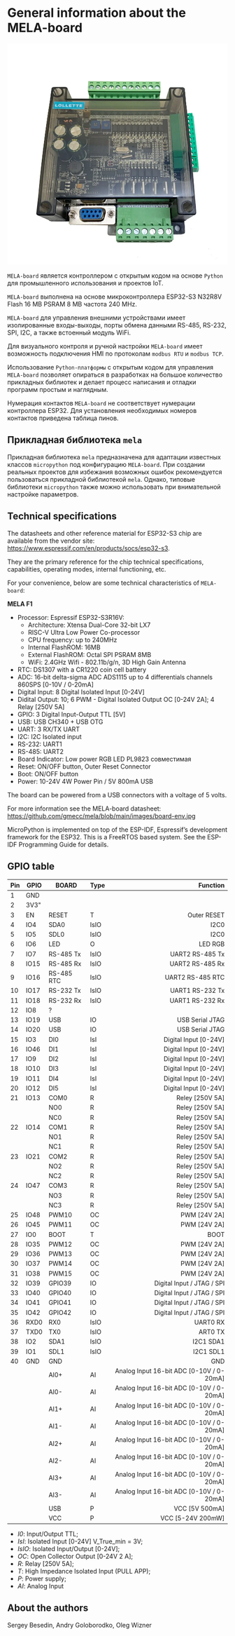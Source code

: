 # General information about the MELA-board

![mela-board](images/mela-board.webp)


``MELA-board`` является контроллером с открытым кодом на основе
``Python`` для промышленного использования и проектов IoT.

``MELA-board`` выполнена на основе микроконтроллера ESP32-S3 N32R8V Flash 16 MB
PSRAM 8 MB частота 240 MHz.

``MELA-board`` для управления внешними устройствами имеет изолированные входы-выходы,
порты обмена данными RS-485, RS-232, SPI, I2C, а также встоенный модуль WiFi.

Для визуального контроля и ручной настройки ``MELA-board`` имеет возможность
подключения HMI по протоколам ``modbus RTU`` и ``modbus TCP``.

Использование ``Python-платформы`` с открытым кодом для управления ``MELA-board``
позволяет опираться в разработках на большое количество прикладных библиотек и
делает процесс написания и отладки программ простым и наглядным.

Нумерация контактов ``MELA-board`` не соответствует нумерации контроллера
ESP32. Для установления необходимых номеров контактов приведена таблица пинов.

## Прикладная библиотека ``mela``

Прикладная библиотека ``mela`` предназначена для адаптации известных классов
``micropython`` под конфигурацию ``MELA-board``. При создании реальных проектов
для избежания возможных ошибок рекомендуется пользоваться прикладной
библиотекой ``mela``. Однако, типовые библиотеки ``micropython`` также можно
использовать при внимательной настройке параметров.

## Technical specifications

The datasheets and other reference material for ESP32-S3 chip are available
from the vendor site: https://www.espressif.com/en/products/socs/esp32-s3.

They are the primary reference for the chip technical specifications, capabilities,
operating modes, internal functioning, etc.

For your convenience, below are some technical characteristics of ``MELA-board``:

**MELA F1**

- Processor: Espressif ESP32-S3R16V:
    - Architecture: Xtensa Dual-Core 32-bit LX7
    - RISC-V Ultra Low Power Co-processor
    - CPU frequency: up to 240MHz
    - Internal FlashROM: 16MB
    - External FlashROM: Octal SPI PSRAM 8MB
    - WiFi: 2.4GHz Wifi - 802.11b/g/n, 3D High Gain Antenna
- RTC: DS1307 with a CR1220 coin cell battery
- ADC: 16-bit delta-sigma ADC ADS1115 up to 4 differentials channels 860SPS [0-10V / 0-20mA]
- Digital Input: 8 Digital Isolated Input [0-24V]
- Didital Output: 10; 6 PWM - Digital Isolated Output OC [0-24V 2A]; 4 Relay [250V 5A]
- GPIO: 3 Digital Input-Output TTL [5V]
- USB: USB CH340 + USB OTG 
- UART: 3 RX/TX UART
- I2C: I2C Isolated input
- RS-232: UART1
- RS-485: UART2
- Board Indicator: Low power RGB LED PL9823 совместимая
- Reset: ON/OFF button, Outer Reset Connector
- Boot: ON/OFF button
- Power: 10-24V 4W Power Pin / 5V 800mA USB

The board can be powered from a USB connectors with a voltage of 5 volts.

For more information see the MELA-board datasheet:
https://github.com/gmecc/mela/blob/main/images/board-env.jpg

MicroPython is implemented on top of the ESP-IDF, Espressif’s development framework for the ESP32.
This is a FreeRTOS based system. See the ESP-IDF Programming Guide for details.

## GPIO table

|Pin|GPIO|BOARD|Type|Function|
|--|--|--|--|--:|
|1|GND| | | |
|2|3V3"| | | |
|3|EN|RESET|T|Outer RESET|
|4|IO4|SDA0|IsIO|I2C0| SDA0|
|5|IO5|SDL0|IsIO|I2C0 |SDL0|
|6|IO6|LED|O|LED RGB|
|7|IO7|RS-485 Tx|IsIO|UART2 RS-485 Tx|
|8|IO15|RS-485 Rx|IsIO|UART2 RS-485 Rx|
|9|IO16|RS-485 RTC|IsIO|UART2 RS-485 RTC|
|10|IO17|RS-232 Tx|IsIO|UART1 RS-232 Tx|
|11|IO18|RS-232 Rx|IsIO|UART1 RS-232 Rx|
|12|IO8|?| | | 
|13|IO19|USB|IO|USB Serial JTAG|
|14|IO20|USB|IO|USB Serial JTAG|
|15|IO3|DI0|IsI|Digital Input [0-24V]|
|16|IO46|DI1|IsI|Digital Input [0-24V]|
|17|IO9|DI2|IsI|Digital Input [0-24V]|
|18|IO10|DI3|IsI|Digital Input [0-24V]|
|19|IO11|DI4|IsI|Digital Input [0-24V]|
|20|IO12|DI5|IsI|Digital Input [0-24V]|
|21|IO13|COM0|R|Reley [250V 5A]|
| |  |NO0|R|Reley [250V 5A]
| | |NC0|R|Reley [250V 5A]|
|22|IO14|COM1|R|Reley [250V 5A]|
| | |NO1|R|Reley [250V 5A]
| | |NC1|R|Reley [250V 5A]|
|23|IO21|COM2|R|Reley [250V 5A]|
| | |NO2|R|Reley [250V 5A]|
| | |NC2|R|Reley [250V 5A]|
|24|IO47|COM3|R|Reley [250V 5A]|
| | |NO3|R|Reley [250V 5A]|
| | |NC3|R|Reley [250V 5A]|
|25|IO48|PWM10|OC|PWM [24V 2A]|
|26|IO45|PWM11|OC|PWM [24V 2A]|
|27|IO0|BOOT|T|BOOT|
|28|IO35|PWM12|OC|PWM [24V 2A]|
|29|IO36|PWM13|OC|PWM [24V 2A]|
|30|IO37|PWM14|OC|PWM [24V 2A]|
|31|IO38|PWM15|OC|PWM [24V 2A]|
|32|IO39|GPIO39|IO|Digital Input / JTAG / SPI|
|33|IO40|GPIO40|IO|Digital Input / JTAG / SPI|
|34|IO41|GPIO41|IO|Digital Input / JTAG / SPI|
|35|IO42|GPIO42|IO|Digital Input / JTAG / SPI|
|36|RXD0|RX0|IsIO|UART0 RX|
|37|TXD0|TX0|IsIO|ART0 TX|
|38|IO2|SDA1|IsIO|I2C1 SDA1|
|39|IO1|SDL1|IsIO|I2C1 SDL1|
|40|GND|GND| |GND|
| | |AI0+|AI|Analog Input 16-bit ADC [0-10V / 0-20mA]|
| | |AI0-|AI|Analog Input 16-bit ADC [0-10V / 0-20mA]|
| | |AI1+|AI|Analog Input 16-bit ADC [0-10V / 0-20mA]|
| | |AI1-|AI|Analog Input 16-bit ADC [0-10V / 0-20mA]|
| | |AI2+|AI|Analog Input 16-bit ADC [0-10V / 0-20mA]|
| | |AI2-|AI|Analog Input 16-bit ADC [0-10V / 0-20mA]|
| | |AI3+|AI|Analog Input 16-bit ADC [0-10V / 0-20mA]|
| | |AI3-|AI|Analog Input 16-bit ADC [0-10V / 0-20mA]|
| | |USB|P|VCC [5V 500mA]|
| | |VCC|P|VCC [5-24V 200mW]|


* *I0*: Input/Output TTL;
* *IsI*: Isolated Input [0-24V] V_True_min = 3V;
* *IsIO*: Isolated Input/Output [0-24V];
* *OC*: Open Collector Output [0-24V 2 A];
* *R*: Relay [250V 5A];
* *T*: High Impedance Isolated Input (PULL APP);
* *P*: Power supply;
* *AI*: Analog Input

## About the authors

Sergey Besedin, Andry Goloborodko, Oleg Wizner
